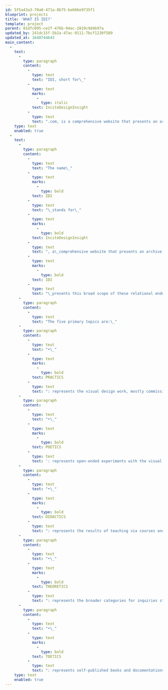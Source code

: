 ```yaml
---
id: 5f5a43a3-70a0-471a-8b75-be666e9735f1
blueprint: projects
title: 'WHAT IS IDI?'
template: project
parent: 81dfc095-ce2f-476b-94ac-2819c9d4b97a
updated_by: 241dc15f-5b2a-47ac-9111-7bcf1230f589
updated_at: 1640744643
main_content:
  -
    text:
      -
        type: paragraph
        content:
          -
            type: text
            text: "IDI, short for\_"
          -
            type: text
            marks:
              -
                type: italic
            text: InciteDesignInsight
          -
            type: text
            text: ".com, is a comprehensive website that presents an archive of design work under the actions and auspices of Tom Ockerse since 1965.\_"
    type: text
    enabled: true
  -
    text:
      -
        type: paragraph
        content:
          -
            type: text
            text: "The name\_"
          -
            type: text
            marks:
              -
                type: bold
            text: IDI
          -
            type: text
            text: "\_stands for\_"
          -
            type: text
            marks:
              -
                type: bold
            text: InciteDesignInsight
          -
            type: text
            text: ", a\_comprehensive website that presents an archive of visual communication design work.\_The site is\_an archive of work as the results from various endeavors developed and experienced by Tom Ockerse since he started his design practice, experimental work in 1965, follow also by his teaching of design starting in 1967.\_"
          -
            type: text
            marks:
              -
                type: bold
            text: IDI
          -
            type: text
            text: "\_presents this broad scope of these relational endeavors under five major topics representing the range from the practical to theoretical. Due to the vast amount of work to become archived this site will continually be updated as more of the work becomes available.\_The site will also expand to share related works by those who collaborated with Tom.\_"
      -
        type: paragraph
        content:
          -
            type: text
            text: "The five primary topics are:\_"
      -
        type: paragraph
        content:
          -
            type: text
            text: "•\_"
          -
            type: text
            marks:
              -
                type: bold
            text: PRACTICS
          -
            type: text
            text: ": represents the visual design work, mostly commissioned to serve clients and audiences, albeit not limited to these practical aspects.\L"
      -
        type: paragraph
        content:
          -
            type: text
            text: "•\_"
          -
            type: text
            marks:
              -
                type: bold
            text: POETICS
          -
            type: text
            text: ': represents open-ended experiments with the visual language in search of their poetic potential in the use of visual forms, structures, and how these are experienced.'
      -
        type: paragraph
        content:
          -
            type: text
            text: "•\_"
          -
            type: text
            marks:
              -
                type: bold
            text: DIDACTICS
          -
            type: text
            text: ": represents the results of teaching via courses and assignments that searched deeper into design and the use of the “verbivocovisual” of communication to serve its potentials.\L"
      -
        type: paragraph
        content:
          -
            type: text
            text: "•\_"
          -
            type: text
            marks:
              -
                type: bold
            text: THEORETICS
          -
            type: text
            text: ": represents the broader categories for inquiries stimulated by the work itself and/or by literary and scholarly sources also in search of the principles for meaning, ethics, and value.\_"
      -
        type: paragraph
        content:
          -
            type: text
            text: "•\_"
          -
            type: text
            marks:
              -
                type: bold
            text: TOETICS
          -
            type: text
            text: ": represents self-published books and documentations to share work that conventional outlets (publishers, galleries, etc.) found inappropriate.\L"
    type: text
    enabled: true
---
```

